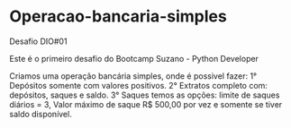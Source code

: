 # Operacao-bancaria-simples
Desafio DIO#01

Este é o primeiro desafio do Bootcamp Suzano - Python Developer

Criamos uma operação bancária simples, onde é possivel fazer: 
1° Depósitos somente com valores positivos.
2° Extratos completo com: depósitos, saques e saldo.
3° Saques temos as opções: limite de saques diários = 3, Valor máximo de saque R$ 500,00 por vez e somente se tiver saldo disponível. 
